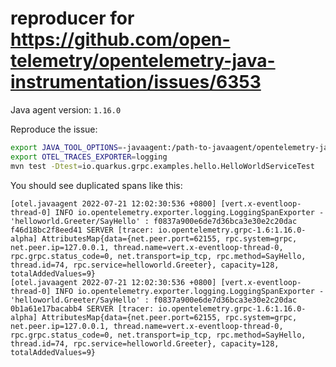 reproducer for https://github.com/open-telemetry/opentelemetry-java-instrumentation/issues/6353
========================

Java agent version: `1.16.0`

Reproduce the issue:

```bash
export JAVA_TOOL_OPTIONS=-javaagent:/path-to-javaagent/opentelemetry-javaagent.jar
export OTEL_TRACES_EXPORTER=logging
mvn test -Dtest=io.quarkus.grpc.examples.hello.HelloWorldServiceTest
```

You should see duplicated spans like this:

```log
[otel.javaagent 2022-07-21 12:02:30:536 +0800] [vert.x-eventloop-thread-0] INFO io.opentelemetry.exporter.logging.LoggingSpanExporter - 'helloworld.Greeter/SayHello' : f0837a900e6de7d36bca3e30e2c20dac f46d18bc2f8eed41 SERVER [tracer: io.opentelemetry.grpc-1.6:1.16.0-alpha] AttributesMap{data={net.peer.port=62155, rpc.system=grpc, net.peer.ip=127.0.0.1, thread.name=vert.x-eventloop-thread-0, rpc.grpc.status_code=0, net.transport=ip_tcp, rpc.method=SayHello, thread.id=74, rpc.service=helloworld.Greeter}, capacity=128, totalAddedValues=9}
[otel.javaagent 2022-07-21 12:02:30:536 +0800] [vert.x-eventloop-thread-0] INFO io.opentelemetry.exporter.logging.LoggingSpanExporter - 'helloworld.Greeter/SayHello' : f0837a900e6de7d36bca3e30e2c20dac 0b1a61e17bacabb4 SERVER [tracer: io.opentelemetry.grpc-1.6:1.16.0-alpha] AttributesMap{data={net.peer.port=62155, rpc.system=grpc, net.peer.ip=127.0.0.1, thread.name=vert.x-eventloop-thread-0, rpc.grpc.status_code=0, net.transport=ip_tcp, rpc.method=SayHello, thread.id=74, rpc.service=helloworld.Greeter}, capacity=128, totalAddedValues=9}
```
